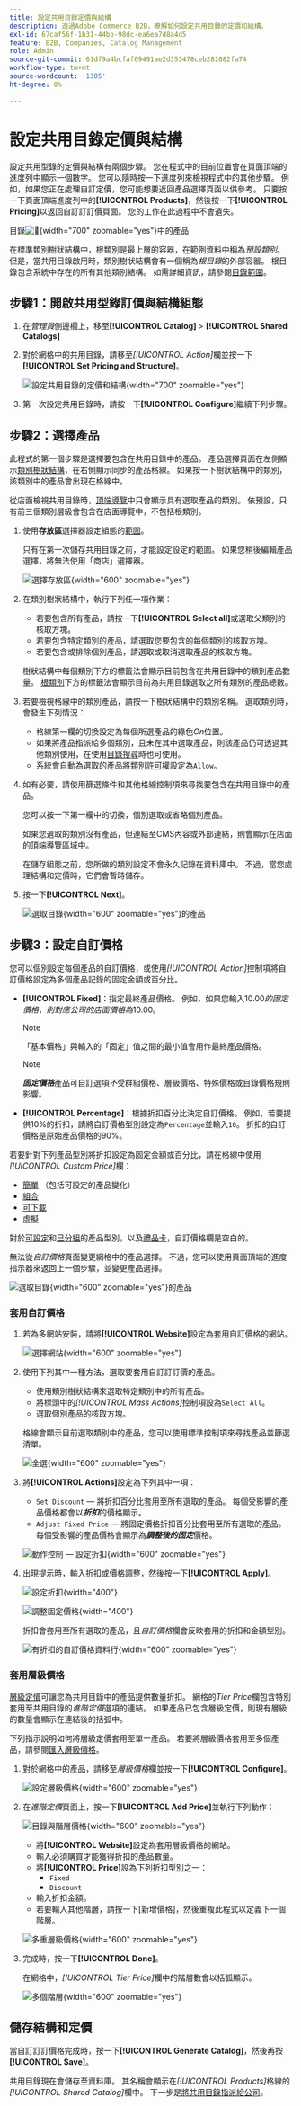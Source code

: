 ```yaml
---
title: 設定共用目錄定價與結構
description: 透過Adobe Commerce B2B，瞭解如何設定共用目錄的定價和結構。
exl-id: 67caf56f-1b31-44bb-98dc-ea6ea7d8a4d5
feature: B2B, Companies, Catalog Management
role: Admin
source-git-commit: 61df9a4bcfaf09491ae2d353478ceb281082fa74
workflow-type: tm+mt
source-wordcount: '1305'
ht-degree: 0%

---
```


# 設定共用目錄定價與結構

設定共用型錄的定價與結構有兩個步驟。 您在程式中的目前位置會在頁面頂端的進度列中顯示一個數字。 您可以隨時按一下進度列來檢視程式中的其他步驟。 例如，如果您正在處理自訂定價，您可能想要返回產品選擇頁面以供參考。 只要按一下頁面頂端進度列中的&#x200B;**[!UICONTROL Products]**，然後按一下&#x200B;**[!UICONTROL Pricing]**&#x200B;以返回自訂訂訂價頁面。 您的工作在此過程中不會遺失。

目錄![&#128279;](./assets/shared-catalog-products-workspace.png){width="700" zoomable="yes"}中的產品

在標準類別樹狀結構中，根類別是最上層的容器，在範例資料中稱為&#x200B;_預設類別_。 但是，當共用目錄啟用時，類別樹狀結構會有一個稱為&#x200B;_根目錄_&#x200B;的外部容器。 根目錄包含系統中存在的所有其他類別結構。 如需詳細資訊，請參閱[目錄範圍](../catalog/introduction.md#catalog-scope)。

## 步驟1：開啟共用型錄訂價與結構組態

1. 在&#x200B;_管理員_&#x200B;側邊欄上，移至&#x200B;**[!UICONTROL Catalog]** > **[!UICONTROL Shared Catalogs]**

1. 對於網格中的共用目錄，請移至&#x200B;_[!UICONTROL Action]_&#x200B;欄並按一下&#x200B;**[!UICONTROL Set Pricing and Structure]**。

   ![設定共用目錄的定價和結構](./assets/shared-catalog-set-pricing-structure.png){width="700" zoomable="yes"}

1. 第一次設定共用目錄時，請按一下&#x200B;**[!UICONTROL Configure]**&#x200B;繼續下列步驟。

## 步驟2：選擇產品

此程式的第一個步驟是選擇要包含在共用目錄中的產品。 產品選擇頁面在左側顯示[類別樹狀結構](../catalog/category-create.md)，在右側顯示同步的產品格線。 如果按一下樹狀結構中的類別，該類別中的產品會出現在格線中。

從店面檢視共用目錄時，[頂端導覽](../catalog/navigation-top.md)中只會顯示具有選取產品的類別。 依預設，只有前三個類別層級會包含在店面導覽中，不包括根類別。

1. 使用&#x200B;**存放區**&#x200B;選擇器設定組態的[範圍](../catalog/introduction.md#product-scope)。

   只有在第一次儲存共用目錄之前，才能設定設定的範圍。 如果您稍後編輯產品選擇，將無法使用「商店」選擇器。

   ![選擇存放區](./assets/shared-catalog-products-scope.png){width="600" zoomable="yes"}

1. 在類別樹狀結構中，執行下列任一項作業：

   - 若要包含所有產品，請按一下&#x200B;**[!UICONTROL Select all]**&#x200B;或選取父類別的核取方塊。
   - 若要包含特定類別的產品，請選取您要包含的每個類別的核取方塊。
   - 若要包含或排除個別產品，請選取或取消選取產品的核取方塊。

   樹狀結構中每個類別下方的標籤法會顯示目前包含在共用目錄中的類別產品數量。 [根類別](../catalog/category-root.md)下方的標籤法會顯示目前為共用目錄選取之所有類別的產品總數。

1. 若要檢視格線中的類別產品，請按一下樹狀結構中的類別名稱。 選取類別時，會發生下列情況：

   - 格線第一欄的切換設定為每個所選產品的綠色&#x200B;_On_&#x200B;位置。
   - 如果將產品指派給多個類別，且未在其中選取產品，則該產品仍可透過其他類別使用，在使用[目錄搜尋](../catalog/search.md)時也可使用。
   - 系統會自動為選取的產品將[類別許可權](../catalog/category-permissions.md)設定為`Allow`。

1. 如有必要，請使用篩選條件和其他格線控制項來尋找要包含在共用目錄中的產品。

   您可以按一下第一欄中的切換，個別選取或省略個別產品。

   如果您選取的類別沒有產品，但連結至CMS內容或外部連結，則會顯示在店面的頂端導覽區域中。

   在儲存組態之前，您所做的類別設定不會永久記錄在資料庫中。 不過，當您處理結構和定價時，它們會暫時儲存。

1. 按一下&#x200B;**[!UICONTROL Next]**。

   ![選取目錄](./assets/shared-catalog-select-products-step-1.png){width="600" zoomable="yes"}的產品

## 步驟3：設定自訂價格

您可以個別設定每個產品的自訂價格，或使用&#x200B;_[!UICONTROL Action]_&#x200B;控制項將自訂價格設定為多個產品記錄的固定金額或百分比。

- **[!UICONTROL Fixed]**：指定最終產品價格。 例如，如果您輸入$10.00的固定價格，則對應公司的店面價格為$10.00。

  >[!NOTE]
  >
  >「基本價格」與輸入的「固定」值之間的最小值會用作最終產品價格。

  >[!NOTE]
  >
  >**_固定價格_**&#x200B;產品可自訂選項&#x200B;_不_&#x200B;受群組價格、層級價格、特殊價格或目錄價格規則影響。

- **[!UICONTROL Percentage]**：根據折扣百分比決定自訂價格。 例如，若要提供10%的折扣，請將自訂價格型別設定為`Percentage`並輸入`10`。 折扣的自訂價格是原始產品價格的90%。

若要針對下列產品型別將折扣設定為固定金額或百分比，請在格線中使用&#x200B;_[!UICONTROL Custom Price]_&#x200B;欄：

- [簡單](../catalog/product-create-simple.md) （包括可設定的產品變化）
- [組合](../catalog/product-create-bundle.md)
- [可下載](../catalog/product-create-downloadable.md)
- [虛擬](../catalog/product-create-virtual.md)

對於[可設定](../catalog/product-create-configurable.md)和[已分組](../catalog/product-create-grouped.md)的產品型別，以及[禮品卡](../catalog/product-gift-card-create.md)，自訂價格欄是空白的。

無法從&#x200B;_自訂價格_&#x200B;頁面變更網格中的產品選擇。 不過，您可以使用頁面頂端的進度指示器來返回上一個步驟，並變更產品選擇。

![選取目錄](./assets/shared-catalog-custome-prices-step-3.png){width="600" zoomable="yes"}的產品

### 套用自訂價格

1. 若為多網站安裝，請將&#x200B;**[!UICONTROL Website]**&#x200B;設定為套用自訂價格的網站。

   ![選擇網站](./assets/shared-catalog-scope-pricing.png){width="600" zoomable="yes"}

1. 使用下列其中一種方法，選取要套用自訂訂訂價的產品。

   - 使用類別樹狀結構來選取特定類別中的所有產品。
   - 將標頭中的&#x200B;_[!UICONTROL Mass Actions]_&#x200B;控制項設為`Select All`。
   - 選取個別產品的核取方塊。

   格線會顯示目前選取類別中的產品，您可以使用標準控制項來尋找產品並篩選清單。

   ![全選](./assets/shared-catalog-custom-pricing-mass-actions.png){width="600" zoomable="yes"}

1. 將&#x200B;**[!UICONTROL Actions]**&#x200B;設定為下列其中一項：

   - `Set Discount` — 將折扣百分比套用至所有選取的產品。 每個受影響的產品價格都會以&#x200B;**_折扣_**&#x200B;的價格顯示。
   - `Adjust Fixed Price` — 將固定價格折扣百分比套用至所有選取的產品。 每個受影響的產品價格會顯示為&#x200B;**_調整後的固定_**&#x200B;價格。

   ![動作控制 — 設定折扣](./assets/shared-catalog-set-custom-prices-discount-action.png){width="600" zoomable="yes"}

1. 出現提示時，輸入折扣或價格調整，然後按一下&#x200B;**[!UICONTROL Apply]**。

   ![設定折扣](./assets/shared-catalog-set-custom-prices-discount.png){width="400"}<br/>

   ![調整固定價格](./assets/shared-catalog-set-custom-fixed-prices.png){width="400"}

   折扣會套用至所有選取的產品，且&#x200B;_自訂價格_&#x200B;欄會反映套用的折扣和金額型別。

   ![有折扣的自訂價格資料行](./assets/shared-catalog-set-custom-prices-discount-applied.png){width="600" zoomable="yes"}

### 套用層級價格

[層級定價](../catalog/product-price-tier.md)可讓您為共用目錄中的產品提供數量折扣。 網格的&#x200B;_Tier Price_&#x200B;欄包含特別套用至共用目錄的&#x200B;_進階定價_&#x200B;選項的連結。 如果產品已包含層級定價，則現有層級的數量會顯示在連結後的括弧中。

下列指示說明如何將層級定價套用至單一產品。 若要將層級價格套用至多個產品，請參閱[匯入層級價格](../systems/data-import-price-tier.md)。

1. 對於網格中的產品，請移至&#x200B;_層級價格_&#x200B;欄並按一下&#x200B;**[!UICONTROL Configure]**。

   ![設定層級價格](./assets/shared-catalog-tier-price-configure.png){width="600" zoomable="yes"}

1. 在&#x200B;_進階定價_&#x200B;頁面上，按一下&#x200B;**[!UICONTROL Add Price]**&#x200B;並執行下列動作：

   ![目錄與階層價格](./assets/shared-catalog-tier-price-configure-add-price.png){width="600" zoomable="yes"}

   - 將&#x200B;**[!UICONTROL Website]**&#x200B;設定為套用層級價格的網站。
   - 輸入必須購買才能獲得折扣的產品數量。
   - 將&#x200B;**[!UICONTROL Price]**&#x200B;設為下列折扣型別之一：
      - `Fixed`
      - `Discount`
   - 輸入折扣金額。
   - 若要輸入其他階層，請按一下[新增價格] **&#x200B;**，然後重複此程式以定義下一個階層。

   ![多重層級價格](./assets/shared-catalog-tier-price-configure-multiple-tiers.png){width="600" zoomable="yes"}

1. 完成時，按一下&#x200B;**[!UICONTROL Done]**。

   在網格中，_[!UICONTROL Tier Price]_&#x200B;欄中的階層數會以括弧顯示。

   ![多個階層](./assets/shared-catalog-tier-price-configure-parentheses.png){width="600" zoomable="yes"}

## 儲存結構和定價

當自訂訂訂價格完成時，按一下&#x200B;**[!UICONTROL Generate Catalog]**，然後再按&#x200B;**[!UICONTROL Save]**。

共用目錄現在會儲存至資料庫。 其名稱會顯示在&#x200B;_[!UICONTROL Products]_&#x200B;格線的&#x200B;_[!UICONTROL Shared Catalog]_&#x200B;欄中。 下一步是[將共用目錄指派給公司](./catalog-shared-assign-companies.md)。
